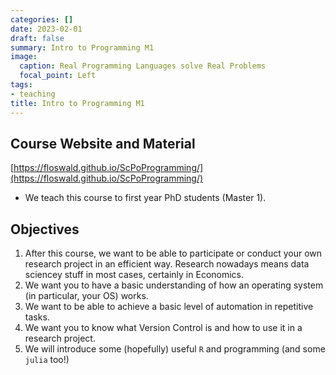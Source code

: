 ```yaml
---
categories: []
date: 2023-02-01
draft: false
summary: Intro to Programming M1
image:
  caption: Real Programming Languages solve Real Problems
  focal_point: Left
tags:
- teaching
title: Intro to Programming M1
---
```


## Course Website and Material

[https://floswald.github.io/ScPoProgramming/](https://floswald.github.io/ScPoProgramming/)

* We teach this course to first year PhD students (Master 1).


## Objectives


1. After this course, we want to be able to participate or conduct your own research project in an efficient way. Research nowadays means data sciencey stuff in most cases, certainly in Economics.
2. We want you to have a basic understanding of how an operating system (in particular, your OS) works.
3. We want to be able to achieve a basic level of automation in repetitive tasks.
4. We want you to know what Version Control is and how to use it in a research project.
5. We will introduce some (hopefully) useful `R` and programming (and some `julia` too!)

